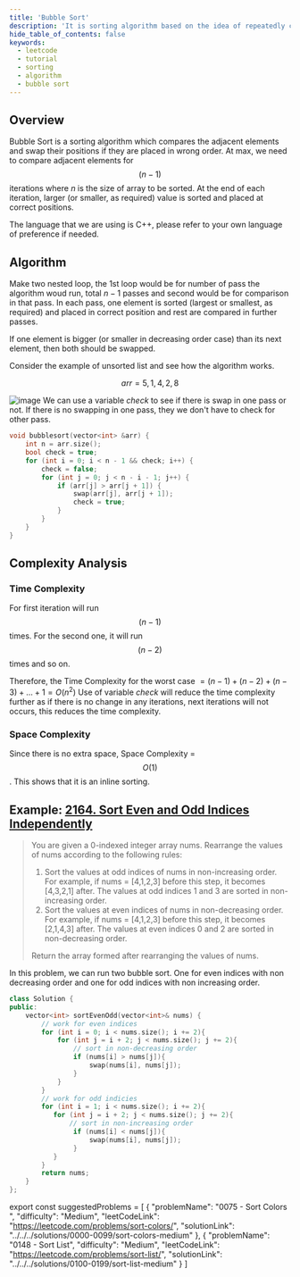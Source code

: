 ```yaml
---
title: 'Bubble Sort'
description: 'It is sorting algorithm based on the idea of repeatedly comparing pairs of adjacent elements and then swapping their positions if they exist in the wrong order.'
hide_table_of_contents: false
keywords:
  - leetcode
  - tutorial
  - sorting
  - algorithm
  - bubble sort
---
```


<TutorialCredits authors="@RadhikaChhabra17" contributors="@wkw" />

## Overview

Bubble Sort is a sorting algorithm which compares the adjacent elements and swap their positions if they are placed in wrong order. At max, we need to compare adjacent elements for $$(n - 1)$$ iterations where $n$ is the size of array to be sorted. At the end of each iteration, larger (or smaller, as required) value is sorted and placed at correct positions.

The language that we are using is C++, please refer to your own language of preference if needed.

## Algorithm

Make two nested loop, the 1st loop would be for number of pass the algorithm woud run, total $n-1$ passes and second would be for comparison in that pass. In each pass, one element is sorted (largest or smallest, as required) and placed in correct position and rest are compared in further passes.

If one element is bigger (or smaller in decreasing order case) than its next element, then both should be swapped.

Consider the example of unsorted list and see how the algorithm works.

$$
arr = {5, 1, 4, 2, 8}
$$

![image](https://user-images.githubusercontent.com/77332750/196658633-a3b735de-820b-45de-a0cc-b7933d67d75c.png) We can use a variable $check$ to see if there is swap in one pass or not. If there is no swapping in one pass, they we don't have to check for other pass.

<Tabs>
<TabItem value="c++" label="C++">
<SolutionAuthor name="@RadhikaChhabra17"/>

```cpp
void bubblesort(vector<int> &arr) {
	int n = arr.size();
	bool check = true;
	for (int i = 0; i < n - 1 && check; i++) {
		check = false;
		for (int j = 0; j < n - i - 1; j++) {
			if (arr[j] > arr[j + 1]) {
                swap(arr[j], arr[j + 1]);
				check = true;
			}
		}
	}
}
```

</TabItem>
</Tabs>

## Complexity Analysis

### Time Complexity

For first iteration will run $$(n-1)$$ times. For the second one, it will run $$(n-2)$$ times and so on.

Therefore, the Time Complexity for the worst case $= (n - 1) + (n - 2) + (n - 3) + ... + 1 = O(n^2)$ Use of variable $check$ will reduce the time complexity further as if there is no change in any iterations, next iterations will not occurs, this reduces the time complexity.

### Space Complexity

Since there is no extra space, Space Complexity = $$O(1)$$. This shows that it is an inline sorting.

## Example: [2164. Sort Even and Odd Indices Independently](https://leetcode.com/problems/sort-even-and-odd-indices-independently/)

> You are given a 0-indexed integer array nums. Rearrange the values of nums according to the following rules:
>
> 1.  Sort the values at odd indices of nums in non-increasing order. For example, if nums = [4,1,2,3] before this step, it becomes [4,3,2,1] after. The values at odd indices 1 and 3 are sorted in non-increasing order.
> 2.  Sort the values at even indices of nums in non-decreasing order. For example, if nums = [4,1,2,3] before this step, it becomes [2,1,4,3] after. The values at even indices 0 and 2 are sorted in non-decreasing order.
>
> Return the array formed after rearranging the values of nums.

In this problem, we can run two bubble sort. One for even indices with non decreasing order and one for odd indices with non increasing order.

<Tabs>
<TabItem value="c++" label="C++">
<SolutionAuthor name="@RadhikaChhabra17"/>

```cpp
class Solution {
public:
    vector<int> sortEvenOdd(vector<int>& nums) {
        // work for even indices
        for (int i = 0; i < nums.size(); i += 2){
            for (int j = i + 2; j < nums.size(); j += 2){
                // sort in non-decreasing order
                if (nums[i] > nums[j]){
                    swap(nums[i], nums[j]);
                }
            }
        }
        // work for odd indicies
        for (int i = 1; i < nums.size(); i += 2){
           for (int j = i + 2; j < nums.size(); j += 2){
               // sort in non-increasing order
                if (nums[i] < nums[j]){
                    swap(nums[i], nums[j]);
                }
           }
        }
        return nums;
    }
};
```

</TabItem>
</Tabs>

export const suggestedProblems = [ { "problemName": "0075 - Sort Colors ", "difficulty": "Medium", "leetCodeLink": "https://leetcode.com/problems/sort-colors/", "solutionLink": "../../../solutions/0000-0099/sort-colors-medium" }, { "problemName": "0148 - Sort List", "difficulty": "Medium", "leetCodeLink": "https://leetcode.com/problems/sort-list/", "solutionLink": "../../../solutions/0100-0199/sort-list-medium" } ]

<Table title="Suggested Problems" data={suggestedProblems} />
